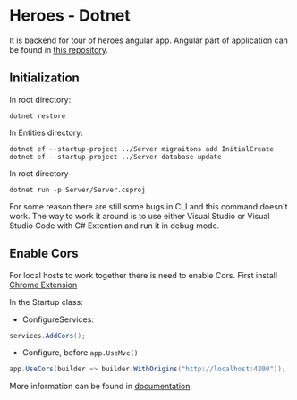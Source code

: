 # Heroes - Dotnet

It is backend for tour of heroes angular app. Angular part of application can be found in [this repository](https://github.com/Bielik20/heroes-angular).

## Initialization

In root directory:
```
dotnet restore
```

In Entities directory:
```
dotnet ef --startup-project ../Server migraitons add InitialCreate
dotnet ef --startup-project ../Server database update
```

In root directory
```
dotnet run -p Server/Server.csproj
```
For some reason there are still some bugs in CLI and this command doesn't work. The way to work it around is to use either Visual Studio or Visual Studio Code with C# Extention and run it in debug mode.

## Enable Cors

For local hosts to work together there is need to enable Cors. First install [Chrome Extension](https://chrome.google.com/webstore/detail/allow-control-allow-origi/nlfbmbojpeacfghkpbjhddihlkkiljbi)

In the Startup class:
- ConfigureServices:
```cs
services.AddCors();
```

- Configure, before `app.UseMvc()`
```cs
app.UseCors(builder => builder.WithOrigins("http://localhost:4200"));
```

More information can be found in [documentation](https://docs.microsoft.com/en-us/aspnet/core/security/cors).